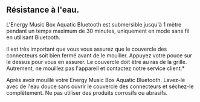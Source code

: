 ## Résistance à l'eau.

L'Energy Music Box Aquatic Bluetooth est submersible jusqu'à 1 mètre pendant un temps maximum de 30 minutes, uniquement en mode sans fil en utilisant Bluetooth.

Il est très important que vous vous assurez que le couvercle des connecteurs soit bien fermé avant de le mouiller. Appuyez votre pouce sur le dessus pour vous en assurer. Le couvercle doit être au ras de la grille. Autrement, ne mouillez pas l'appareil et contactez notre service client.*

Après avoir mouillé votre Energy Music Box Aquatic Bluetooth. Lavez-le avec de l'eau douce sans ouvrir le couvercle des connecteurs et séchez-le complètement. Ne pas utiliser des produits corrosifs ou abrasifs.


